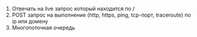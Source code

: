 1. Отвечать на live запрос который находится по /
2. POST запрос на выполнение (http, https, ping, tcp-порт, traceroute) по ip или домену
3. Многопоточная очередь